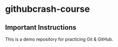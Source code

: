# githubcrash-course
## Important Instructions

This is a demo repository for practicing Git & GitHub.
